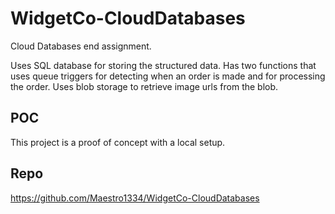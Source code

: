 # WidgetCo-CloudDatabases
Cloud Databases end assignment.

Uses SQL database for storing the structured data.
Has two functions that uses queue triggers for detecting when an order is made and for processing the order.
Uses blob storage to retrieve image urls from the blob.

## POC
This project is a proof of concept with a local setup.

## Repo
https://github.com/Maestro1334/WidgetCo-CloudDatabases
